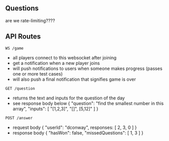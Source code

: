 ## Questions
are we rate-limiting????

## API Routes
``` WS /game ```
- all players connect to this websocket after joining
- get a notification when a new player joins
- will push notifications to users when someone makes progress (passes one or more test cases)
- will also push a final notification that signifies game is over

``` GET /question ```
- returns the text and inputs for the question of the day
- see response body below
{
    "question": "find the smallest number in this array",
    "inputs": [
        "[1,2,3]",
        "[]",
        [5,12]"
    ]
}

``` POST /answer ```
- request body
{
    "userId": "dconway",
    responses: [ 2, 3, 0 ]
}
- response body
{
    "hasWon": false,
    "missedQuestions": [ 1, 3 ]
}
